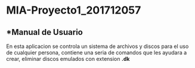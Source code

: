 # MIA-Proyecto1_201712057

## *Manual de Usuario

En esta aplicacion se controla un sistema de archivos y discos para el uso de cualquier persona, contiene una seria de comandos que les ayudara a crear, eliminar discos emulados con extension **.dk**

